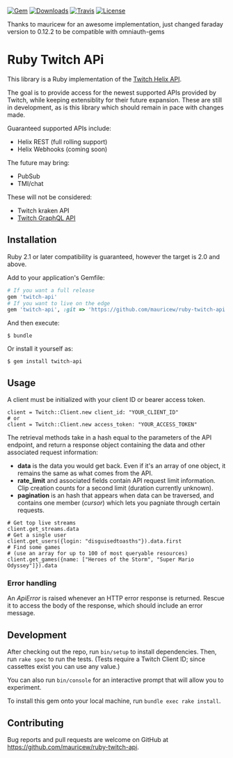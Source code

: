 [![Gem](https://img.shields.io/gem/v/twitch-api.svg)]()
[![Downloads](https://img.shields.io/gem/dt/twitch-api.svg)]()
[![Travis](https://img.shields.io/travis/mauricew/ruby-twitch-api.svg)]()
[![License](https://img.shields.io/github/license/mauricew/ruby-twitch-api.svg)]()


Thanks to mauricew for an awesome implementation, just changed faraday version to 0.12.2 to be compatible with omniauth-gems


# Ruby Twitch APi

This library is a Ruby implementation of the [Twitch Helix API](https://dev.twitch.tv/docs/api).

The goal is to provide access for the newest supported APIs provided by Twitch, while keeping extensiblity for their future expansion. These are still in development, as is this library which should remain in pace with changes made.

Guaranteed supported APIs include:
* Helix REST (full rolling support)
* Helix Webhooks (coming soon)

The future may bring:
* PubSub
* TMI/chat

These will not be considered:
* Twitch kraken API
* [Twitch GraphQL API](https://github.com/mauricew/twitch-graphql-api)

## Installation
Ruby 2.1 or later compatibility is guaranteed, however the target is 2.0 and above.

Add to your application's Gemfile:

```ruby
# If you want a full release
gem 'twitch-api'
# If you want to live on the edge
gem 'twitch-api', :git => 'https://github.com/mauricew/ruby-twitch-api'
```

And then execute:

    $ bundle

Or install it yourself as:

    $ gem install twitch-api

## Usage
A client must be initialized with your client ID or bearer access token.
```
client = Twitch::Client.new client_id: "YOUR_CLIENT_ID"
# or
client = Twitch::Client.new access_token: "YOUR_ACCESS_TOKEN"
```
The retrieval methods take in a hash equal to the parameters of the API endpoint, and return a response object containing the data and other associated request information:
* **data** is the data you would get back. Even if it's an array of one object, it remains the same as what comes from the API.
* **rate_limit** and associated fields contain API request limit information. Clip creation counts for a second limit (duration currently unknown).
* **pagination** is an hash that appears when data can be traversed, and contains one member (*cursor*) which lets you pagniate through certain requests.
```
# Get top live streams
client.get_streams.data
# Get a single user
client.get_users({login: "disguisedtoasths"}).data.first
# Find some games
# (use an array for up to 100 of most queryable resources)
client.get_games({name: ["Heroes of the Storm", "Super Mario Odyssey"]}).data
```

### Error handling
An *ApiError* is raised whenever an HTTP error response is returned.
Rescue it to access the body of the response, which should include an error message.

## Development

After checking out the repo, run `bin/setup` to install dependencies. Then, run `rake spec` to run the tests. (Tests require a Twitch Client ID; since cassettes exist you can use any value.)

You can also run `bin/console` for an interactive prompt that will allow you to experiment.

To install this gem onto your local machine, run `bundle exec rake install`.

## Contributing

Bug reports and pull requests are welcome on GitHub at https://github.com/mauricew/ruby-twitch-api.
